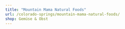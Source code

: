 ```yaml
---
title: "Mountain Mama Natural Foods"
url: /colorado-springs/mountain-mama-natural-foods/
shop: Gemüse & Obst
---
```

